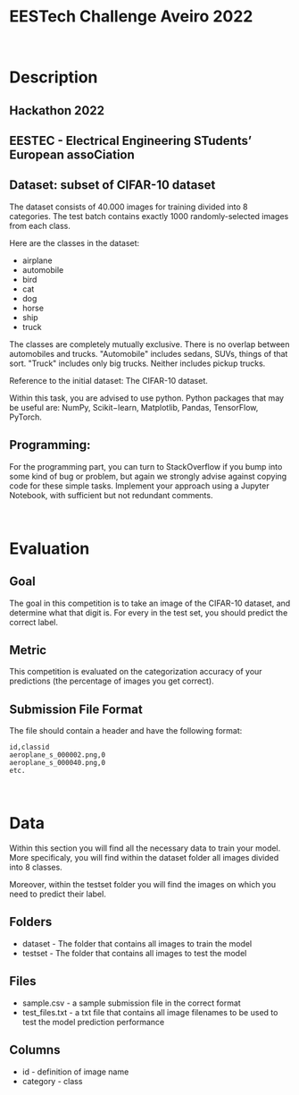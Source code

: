 # EESTech Challenge Aveiro 2022

<br>

# Description
## Hackathon 2022
## EESTEC - Electrical Engineering STudents’ European assoCiation
## Dataset: subset of CIFAR-10 dataset
The dataset consists of 40.000 images for training divided into 8 categories. The test batch contains exactly 1000 randomly-selected images from each class.

Here are the classes in the dataset:
- airplane
- automobile
- bird
- cat
- dog
- horse
- ship
- truck

The classes are completely mutually exclusive. There is no overlap between automobiles and trucks. "Automobile" includes sedans, SUVs, things of that sort. "Truck" includes only big trucks. Neither includes pickup trucks.

Reference to the initial dataset: The CIFAR-10 dataset.

Within this task, you are advised to use python. Python packages that may be useful are: NumPy, Scikit−learn, Matplotlib, Pandas, TensorFlow, PyTorch.

## Programming:
For the programming part, you can turn to StackOverflow if you bump into some kind of bug or problem, but again we strongly advise against copying code for these simple tasks.
Implement your approach using a Jupyter Notebook, with sufficient but not redundant comments.

<br>

# Evaluation
## Goal
The goal in this competition is to take an image of the CIFAR-10 dataset, and determine what that digit is. For every in the test set, you should predict the correct label.

## Metric
This competition is evaluated on the categorization accuracy of your predictions (the percentage of images you get correct).

## Submission File Format
The file should contain a header and have the following format:

```
id,classid
aeroplane_s_000002.png,0
aeroplane_s_000040.png,0
etc.
```

<br>

# Data
Within this section you will find all the necessary data to train your model. More specificaly, you will find within the dataset folder all images divided into 8 classes.

Moreover, within the testset folder you will find the images on which you need to predict their label.

## Folders
- dataset - The folder that contains all images to train the model
- testset - The folder that contains all images to test the model

## Files
- sample.csv - a sample submission file in the correct format
- test_files.txt - a txt file that contains all image filenames to be used to test the model prediction performance

## Columns
- id - definition of image name
- category - class
